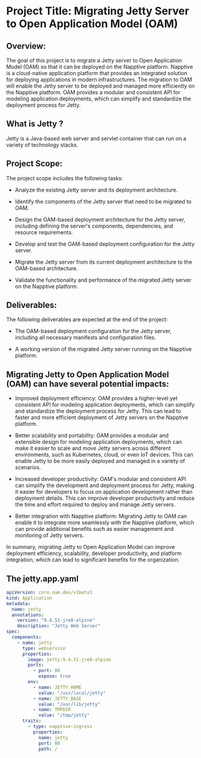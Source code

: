 # Project Title: Migrating Jetty Server to Open Application Model (OAM)

## Overview:

The goal of this project is to migrate a Jetty server to Open Application Model (OAM) so that it can be deployed on the Napptive platform. Napptive is a cloud-native application platform that provides an integrated solution for deploying applications in modern infrastructures. The migration to OAM will enable the Jetty server to be deployed and managed more efficiently on the Napptive platform. OAM provides a modular and consistent API for modeling application deployments, which can simplify and standardize the deployment process for Jetty.

## What is Jetty ?
Jetty is a Java-based web server and servlet container that can run on a variety of technology stacks. 

## Project Scope:

The project scope includes the following tasks:

- Analyze the existing Jetty server and its deployment architecture.

- Identify the components of the Jetty server that need to be migrated to OAM.

- Design the OAM-based deployment architecture for the Jetty server, including defining the server's components, dependencies, and resource requirements.

- Develop and test the OAM-based deployment configuration for the Jetty server.

- Migrate the Jetty server from its current deployment architecture to the OAM-based architecture.

- Validate the functionality and performance of the migrated Jetty server on the Napptive platform.

## Deliverables:

The following deliverables are expected at the end of the project:

- The OAM-based deployment configuration for the Jetty server, including all necessary manifests and configuration files.

- A working version of the migrated Jetty server running on the Napptive platform.

## Migrating Jetty to Open Application Model (OAM) can have several potential impacts:

- Improved deployment efficiency: OAM provides a higher-level yet consistent API for modeling application deployments, which can simplify and standardize the deployment process for Jetty. This can lead to faster and more efficient deployment of Jetty servers on the Napptive platform.

- Better scalability and portability: OAM provides a modular and extensible design for modeling application deployments, which can make it easier to scale and move Jetty servers across different environments, such as Kubernetes, cloud, or even IoT devices. This can enable Jetty to be more easily deployed and managed in a variety of scenarios.

- Increased developer productivity: OAM's modular and consistent API can simplify the development and deployment process for Jetty, making it easier for developers to focus on application development rather than deployment details. This can improve developer productivity and reduce the time and effort required to deploy and manage Jetty servers.

- Better integration with Napptive platform: Migrating Jetty to OAM can enable it to integrate more seamlessly with the Napptive platform, which can provide additional benefits such as easier management and monitoring of Jetty servers.

In summary, migrating Jetty to Open Application Model can improve deployment efficiency, scalability, developer productivity, and platform integration, which can lead to significant benefits for the organization.

## The jetty.app.yaml
```yaml
apiVersion: core.oam.dev/v1beta1
kind: Application
metadata:
  name: jetty
  annotations:
    version: "9.4.51-jre8-alpine"
    description: "Jetty Web Server"
spec:
  components:
    - name: jetty
      type: webservice
      properties:
        image: jetty:9.4.51-jre8-alpine
        ports:
          - port: 80
            expose: true
        env:
          - name: JETTY_HOME
            value: "/usr/local/jetty"
          - name: JETTY_BASE
            value: "/var/lib/jetty"
          - name: TMPDIR
            value: "/tmp/jetty"
      traits:
        - type: napptive-ingress
          properties:
            name: jetty
            port: 80
            path: /
```